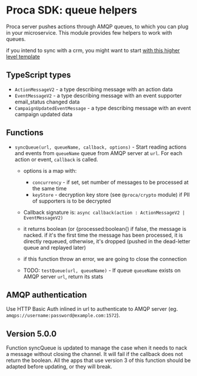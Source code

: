 # Proca SDK: queue helpers

Proca server pushes actions through AMQP queues, to which you can plug in your microservice.
This module provides few helpers to work with queues.

if you intend to sync with a crm, you might want to start [with this higher level template](https://github.com/fixthestatusquo/proca-sync/)

## TypeScript types

- `ActionMessageV2` - a type describing message with an action data
- `EventMessageV2` - a type describing message with an event supporter email_status changed data
- `CampaignUpdatedEventMessage` - a type describing message with an event campaign updated data

## Functions

- `syncQueue(url, queueName, callback, options)` - Start reading actions and events from `queueName` queue from AMQP server at `url`. For each action or event, `callback` is called.

  - options is a map with:

    - `concurrency` - if set, set number of messages to be processed at the same time
    - `keyStore` - decryption key store (see `@proca/crypto` module) if PII of supporters is to be decrypted

  - Callback signature is: `async callback(action : ActionMessageV2 | EventMessageV2)`

  - it returns boolean (or {processed:boolean{) if false, the message is nacked. if it's the first time the message has been processed, it is directly requeued, otherwise, it's dropped (pushed in the dead-letter queue and replayed later)

  - if this function throw an error, we are going to close the connection

  - TODO: `testQueue(url, queueName)` - If queue `queueName` exists on AMQP server `url`, return its stats

## AMQP authentication

Use HTTP Basic Auth inlined in url to authenticate to AMQP server (eg. `amqps://username:password@example.com:1572`).

## Version 5.0.0

Function syncQueue is updated to manage the case when it needs to nack a message without closing the channel. It will fail if the callback does not return the boolean. All the apps that use version 3 of this function should be adapted before updating, or they will break.
